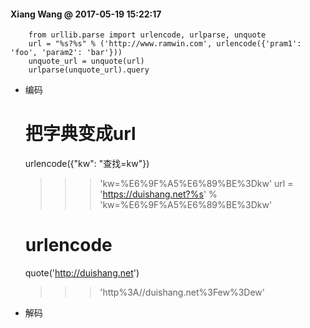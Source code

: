 #### Xiang Wang @ 2017-05-19 15:22:17


```
    from urllib.parse import urlencode, urlparse, unquote
    url = "%s?%s" % ('http://www.ramwin.com', urlencode({'pram1': 'foo', 'param2': 'bar'}))
    unquote_url = unquote(url)
    urlparse(unquote_url).query
```

* 编码
    # 把字典变成url
    urlencode({"kw": "查找=kw"})
    >>> 'kw=%E6%9F%A5%E6%89%BE%3Dkw'
    url = 'https://duishang.net?%s' %  'kw=%E6%9F%A5%E6%89%BE%3Dkw'

    # urlencode
    quote('http://duishang.net')
    >>> 'http%3A//duishang.net%3Few%3Dew'

* 解码
